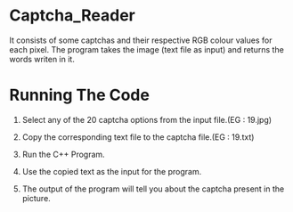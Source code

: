 # Captcha_Reader
It consists of some captchas and their respective RGB colour values for each pixel. The program takes the image (text file as input) and returns the words writen in it. 
# Running The Code
1) Select any of the 20 captcha options from the input file.(EG : 19.jpg)
  
2) Copy the corresponding text file to the captcha file.(EG : 19.txt)
  
3) Run the C++ Program.
  
4) Use the copied text as the input for the program.
  
5) The output of the program will tell you about the captcha present in the picture.
